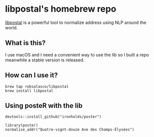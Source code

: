 # libpostal's homebrew repo

[libpostal](https://github.com/openvenues/libpostal) is a powerful tool to normalize address using NLP around the world.

## What is this?

I use macOS and I need a convenient way to use the lib so I built a repo meanwhile a stable version is released.
 
## How can I use it?

```
brew tap robsalasco/libpostal
brew install libpostal
```
## Using posteR with the lib

```
devtools::install_github("ironholds/poster")

library(poster)
normalise_addr("Quatre-vignt-douze Ave des Champs-Élysées")

